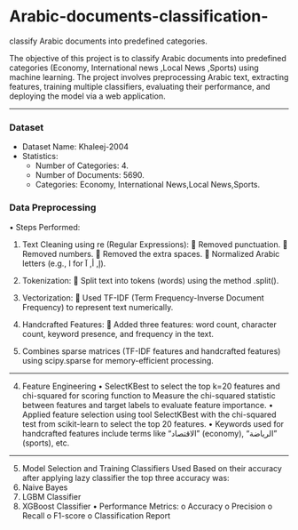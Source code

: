 # Arabic-documents-classification-
 classify Arabic documents into predefined categories.

The objective of this project is to classify Arabic documents into predefined categories (Economy, International news ,Local News ,Sports) using machine learning. The project involves preprocessing Arabic text, extracting features, training multiple classifiers, evaluating their performance, and deploying the model via a web application.
________________________________________
### Dataset
- Dataset Name: Khaleej-2004
- Statistics: 
  - Number of Categories: 4.
  - Number of Documents: 5690.
  - Categories: Economy, International News,Local News,Sports.
 
### Data Preprocessing
•	Steps Performed: 
1.	Text Cleaning using re (Regular Expressions): 
	Removed punctuation.
	Removed numbers.
	Removed the extra spaces.
	Normalized Arabic letters (e.g., ا for إ, أ, آ).
2.	Tokenization: 
	Split text into tokens (words) using the method .split().

3.	Vectorization: 
	Used TF-IDF (Term Frequency-Inverse Document Frequency) to represent text numerically.
4.	Handcrafted Features: 
	Added three features: word count, character count, keyword presence, and frequency in the text.
5.	Combines sparse matrices (TF-IDF features and handcrafted features) using scipy.sparse for memory-efficient processing.
________________________________________
4. Feature Engineering
•	SelectKBest to select the top k=20 features and chi-squared for scoring function to Measure the chi-squared statistic between features and target labels to evaluate feature importance.
•	Applied feature selection using tool SelectKBest with the chi-squared test from scikit-learn to select the top 20 features.
•	Keywords used for handcrafted features include terms like “الاقتصاد” (economy), “الرياضة” (sports), etc.
________________________________________

5. Model Selection and Training
 Classifiers Used Based on their accuracy after applying lazy classifier the top three accuracy was:
1.	Naive Bayes
2.	LGBM Classifier
3.	XGBoost Classifier
•	Performance Metrics: 
o	Accuracy
o	Precision
o	Recall
o	F1-score
o	Classification Report


